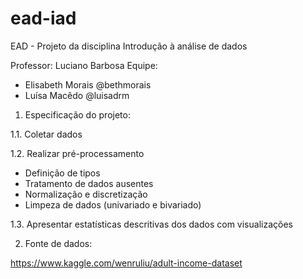 # ead-iad
EAD - Projeto da disciplina Introdução à análise de dados

Professor: Luciano Barbosa
Equipe:
- Elisabeth Morais @bethmorais
- Luísa Macêdo @luisadrm

1. Especificação do projeto:

1.1. Coletar dados

1.2. Realizar pré-processamento

- Definição de tipos
- Tratamento de dados ausentes
- Normalização e discretização
- Limpeza de dados (univariado e bivariado)

1.3. Apresentar estatísticas descritivas dos dados com visualizações

2. Fonte de dados:

https://www.kaggle.com/wenruliu/adult-income-dataset

